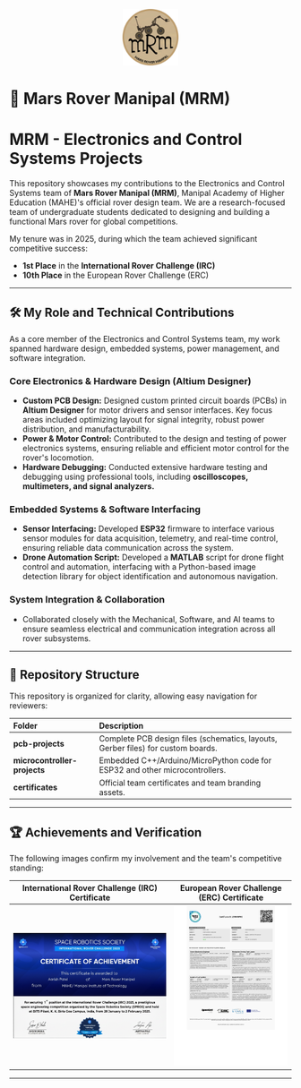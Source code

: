 <p align="center">
    <img src="certificates/MRM_Logo.png" alt="Mars Rover Manipal Team Logo" width="20%"/>
</p>

# 🚀 Mars Rover Manipal (MRM)

# MRM - Electronics and Control Systems Projects

This repository showcases my contributions to the Electronics and Control Systems team of **Mars Rover Manipal (MRM)**, Manipal Academy of Higher Education (MAHE)'s official rover design team. We are a research-focused team of undergraduate students dedicated to designing and building a functional Mars rover for global competitions.

My tenure was in 2025, during which the team achieved significant competitive success:

* **1st Place** in the **International Rover Challenge (IRC)**
* **10th Place** in the European Rover Challenge (ERC)

---

## 🛠️ My Role and Technical Contributions

As a core member of the Electronics and Control Systems team, my work spanned hardware design, embedded systems, power management, and software integration.

### Core Electronics & Hardware Design (Altium Designer)
* **Custom PCB Design:** Designed custom printed circuit boards (PCBs) in **Altium Designer** for motor drivers and sensor interfaces. Key focus areas included optimizing layout for signal integrity, robust power distribution, and manufacturability.
* **Power & Motor Control:** Contributed to the design and testing of power electronics systems, ensuring reliable and efficient motor control for the rover's locomotion.
* **Hardware Debugging:** Conducted extensive hardware testing and debugging using professional tools, including **oscilloscopes, multimeters, and signal analyzers.**

### Embedded Systems & Software Interfacing
* **Sensor Interfacing:** Developed **ESP32** firmware to interface various sensor modules for data acquisition, telemetry, and real-time control, ensuring reliable data communication across the system.
* **Drone Automation Script:** Developed a **MATLAB** script for drone flight control and automation, interfacing with a Python-based image detection library for object identification and autonomous navigation.

### System Integration & Collaboration
* Collaborated closely with the Mechanical, Software, and AI teams to ensure seamless electrical and communication integration across all rover subsystems.

---

## 📂 Repository Structure

This repository is organized for clarity, allowing easy navigation for reviewers:

| Folder | Description |
| :--- | :--- |
| **pcb-projects** | Complete PCB design files (schematics, layouts, Gerber files) for custom boards. |
| **microcontroller-projects** | Embedded C++/Arduino/MicroPython code for ESP32 and other microcontrollers. |
| **certificates** | Official team certificates and team branding assets. |

---

## 🏆 Achievements and Verification

The following images confirm my involvement and the team's competitive standing:

| International Rover Challenge (IRC) Certificate | European Rover Challenge (ERC) Certificate |
| :---: | :---: |
| <img src="certificates/IRC_Certificate.png" alt="IRC 1st Place Certificate" width="120%"/> | <img src="certificates/ERC_Certificate.jpg" alt="ERC 10th Place Certificate" width="100%"/> |

***
